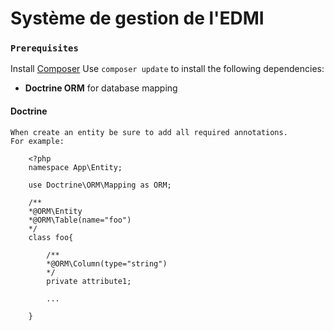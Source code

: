 # Système de gestion de l'EDMI

### `Prerequisites`

   Install [Composer](https://https://getcomposer.org/download/)
   Use `composer update` to install the following dependencies:
   - **Doctrine ORM** for database mapping
  

#### Doctrine

    When create an entity be sure to add all required annotations.
    For example:

        <?php
        namespace App\Entity;

        use Doctrine\ORM\Mapping as ORM;

        /**
        *@ORM\Entity
        *@ORM\Table(name="foo")
        */
        class foo{

            /**
            *@ORM\Column(type="string")
            */
            private attribute1;

            ...

        }
        
   

